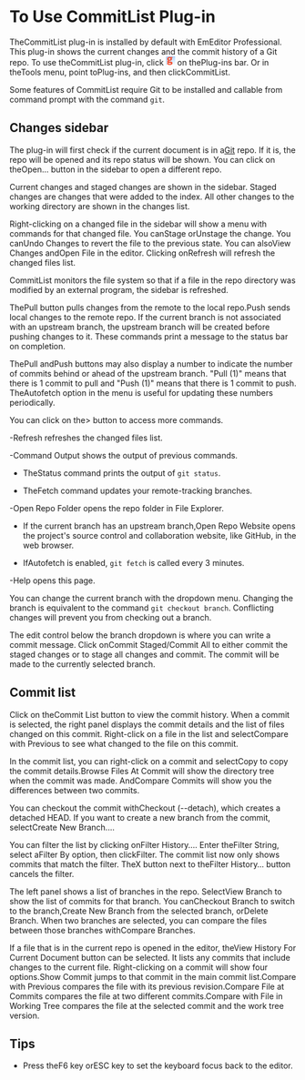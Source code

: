# To Use CommitList Plug-in

TheCommitList plug-in is installed by default with EmEditor Professional. This plug-in shows the current changes and the commit history of a Git repo. To use theCommitList plug-in, click ![CommitList](../../images/plugin_commit_list.gif) on thePlug-ins bar. Or in theTools menu, point toPlug-ins, and then clickCommitList.

Some features of CommitList require Git to be installed and callable from command prompt with the command `git`.

## Changes sidebar

The plug-in will first check if the current document is in a[Git](https://git-scm.com/) repo. If it is, the repo will be opened and its repo status will be shown. You can click on theOpen... button in the sidebar to open a different repo.

Current changes and staged changes are shown in the sidebar. Staged changes are changes that were added to the index. All other changes to the working directory are shown in the changes list.

Right-clicking on a changed file in the sidebar will show a menu with commands for that changed file. You canStage orUnstage the change. You canUndo Changes to revert the file to the previous state. You can alsoView Changes andOpen File in the editor. Clicking onRefresh will refresh the changed files list.

CommitList monitors the file system so that if a file in the repo directory was modified by an external program, the sidebar is refreshed.

ThePull button pulls changes from the remote to the local repo.Push sends local changes to the remote repo. If the current branch is not associated with an upstream branch, the upstream branch will be created before pushing changes to it. These commands print a message to the status bar on completion.

ThePull andPush buttons may also display a number to indicate the number of commits behind or ahead of the upstream branch. "Pull (1)" means that there is 1 commit to pull and "Push (1)" means that there is 1 commit to push. TheAutofetch option in the menu is useful for updating these numbers periodically.

You can click on the> button to access more commands.

-Refresh refreshes the changed files list.

-Command Output shows the output of previous commands.

- TheStatus command prints the output of `git status`.

- TheFetch command updates your remote-tracking branches.

-Open Repo Folder opens the repo folder in File Explorer.

- If the current branch has an upstream branch,Open Repo Website opens the project's source control and collaboration website, like GitHub, in the web browser.

- IfAutofetch is enabled, `git fetch` is called every 3 minutes.

-Help opens this page.

You can change the current branch with the dropdown menu. Changing the branch is equivalent to the command `git checkout branch`. Conflicting changes will prevent you from checking out a branch.

The edit control below the branch dropdown is where you can write a commit message. Click onCommit Staged/Commit All to either commit the staged changes or to stage all changes and commit. The commit will be made to the currently selected branch.

## Commit list

Click on theCommit List button to view the commit history. When a commit is selected, the right panel displays the commit details and the list of files changed on this commit. Right-click on a file in the list and selectCompare with Previous to see what changed to the file on this commit.

In the commit list, you can right-click on a commit and selectCopy to copy the commit details.Browse Files At Commit will show the directory tree when the commit was made. AndCompare Commits will show you the differences between two commits.

You can checkout the commit withCheckout (--detach), which creates a detached HEAD. If you want to create a new branch from the commit, selectCreate New Branch....

You can filter the list by clicking onFilter History…. Enter theFilter String, select aFilter By option, then clickFilter. The commit list now only shows commits that match the filter. TheX button next to theFilter History… button cancels the filter.

The left panel shows a list of branches in the repo. SelectView Branch to show the list of commits for that branch. You canCheckout Branch to switch to the branch,Create New Branch from the selected branch, orDelete Branch. When two branches are selected, you can compare the files between those branches withCompare Branches.

If a file that is in the current repo is opened in the editor, theView History For Current Document button can be selected. It lists any commits that include changes to the current file. Right-clicking on a commit will show four options.Show Commit jumps to that commit in the main commit list.Compare with Previous compares the file with its previous revision.Compare File at Commits compares the file at two different commits.Compare with File in Working Tree compares the file at the selected commit and the work tree version.

## Tips

- Press theF6 key orESC key to set the keyboard focus back to the editor.

